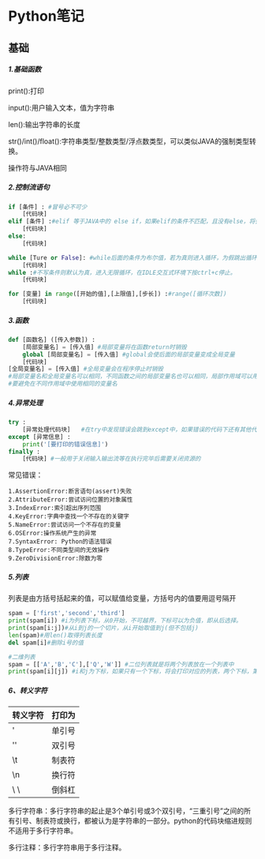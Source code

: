 # Python笔记

## 基础

##### 1.基础函数

print():打印

input():用户输入文本，值为字符串

len():输出字符串的长度

str()/int()/float():字符串类型/整数类型/浮点数类型，可以类似JAVA的强制类型转换。

操作符与JAVA相同

##### 2.控制流语句

```python
if [条件] : #冒号必不可少
	[代码块]
elif [条件] :#elif 等于JAVA中的 else if，如果elif的条件不匹配，且没有else，将会跳出控制流语句，如果有else将会执行else中的代码块。
	[代码块]
else:
	[代码块]
```

```python
while [Ture or False]: #while后面的条件为布尔值，若为真则进入循环，为假跳出循环。
	[代码块]
while :#不写条件则默认为真，进入无限循环，在IDLE交互式环境下按ctrl+c停止。
    [代码块]
```

```python
for [变量] in range([开始的值],[上限值],[步长]) :#range([循环次数])
	[代码块]
```

##### 3.函数

```python
def [函数名] ([传入参数]) :
	[局部变量名] = [传入值] #局部变量将在函数return时销毁
    global [局部变量名] = [传入值] #global会使后面的局部变量变成全局变量
	[代码块]
[全局变量名]	= [传入值] #全局变量会在程序停止时销毁
#局部变量名和全局变量名可以相同，不同函数之间的局部变量名也可以相同，局部作用域可以用全局作用域的变量，但不能用其他局部作用域的变量。
#要避免在不同作用域中使用相同的变量名
```

##### 4.异常处理

```python
try :	
	[异常处理代码块]	#在try中发现错误会跳到except中，如果错误的代码下还有其他代码，将不会被执行
except [异常信息] :
	print('[要打印的错误信息]')
finally :
    [代码块] #一般用于关闭输入输出流等在执行完毕后需要关闭资源的
```

常见错误：

```
1.AssertionError:断言语句(assert)失败
2.AttributeError:尝试访问位置的对象属性
3.IndexError:索引超出序列范围
4.KeyError:字典中查找一个不存在的关键字
5.NameError:尝试访问一个不存在的变量
6.OSError:操作系统产生的异常
7.SyntaxError: Python的语法错误
8.TypeError:不同类型间的无效操作
9.ZeroDivisionError:除数为零
```

##### 5.列表

列表是由方括号括起来的值，可以赋值给变量，方括号内的值要用逗号隔开

```python
spam = ['first','second','third']
print(spam[i]) #i为列表下标，从0开始，不可越界，下标可以为负值，即从后选择。
print(spam[i:j])#从i到j的一个切片，从i开始取值到j(但不包括j)
len(spam)#用len()取得列表长度
del spam[i]#删除i号的值
```

```python
#二维列表
spam = [['A','B','C'],['Q','W']] #二位列表就是将两个列表放在一个列表中
print(spam[i][j]) #i和j为下标，如果只有一个下标，将会打印对应的列表，两个下标，第一个下标选择列表，第二个下标选择对应列表的值
```

##### 6、转义字符

| 转义字符 | 打印为 |
| -------- | ------ |
| \'       | 单引号 |
| \''      | 双引号 |
| \t       | 制表符 |
| \n       | 换行符 |
| \ \      | 倒斜杠 |

多行字符串：多行字符串的起止是3个单引号或3个双引号，“三重引号”之间的所有引号、制表符或换行，都被认为是字符串的一部分。python的代码块缩进规则不适用于多行字符串。

多行注释：多行字符串用于多行注释。

